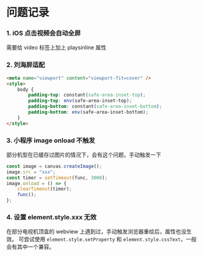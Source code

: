 # 问题记录

### 1. iOS 点击视频会自动全屏

需要给 video 标签上加上 playsinline 属性

### 2. 刘海屏适配

```html
<meta name="viewport" content="viewport-fit=cover" />
<style>
    body {
        padding-top: constant(safe-area-inset-top);
        padding-top: env(safe-area-inset-top);
        padding-bottom: constant(safe-area-inset-bottom);
        padding-bottom: env(safe-area-inset-bottom);
    }
</style>
```

### 3. 小程序 image onload 不触发

部分机型在已缓存过图片的情况下，会有这个问题，手动触发一下

```js
const image = canvas.createImage();
image.src = "xxx";
const timer = setTimeout(func, 3000);
image.onload = () => {
    clearTimeout(timer);
    func();
};
```

### 4. 设置 element.style.xxx 无效

在部分电视机顶盒的 webview 上遇到过，手动触发浏览器重绘后，属性也没生效。
可尝试使用 `element.style.setProperty` 和 `element.style.cssText`，一般会有其中一个兼容。
